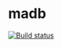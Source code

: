 # madb

[![Build status](https://ci.appveyor.com/api/projects/status/dn8mjauo4i5ghwlg?svg=true)](https://ci.appveyor.com/project/camalot/madb)
